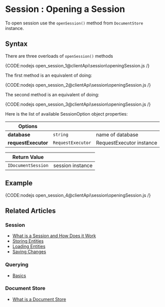 # Session : Opening a Session

To open session use the `openSession()` method from `DocumentStore` instance.

## Syntax

There are three overloads of `openSession()` methods

{CODE:nodejs open_session_1@clientApi\session\openingSession.js /}

The first method is an equivalent of doing:

{CODE:nodejs open_session_2@clientApi\session\openingSession.js /}

The second method is an equivalent of doing:

{CODE:nodejs open_session_3@clientApi\session\openingSession.js /}

Here is the list of available SessionOption object properties:

| Options | | |
| ------------- | ------------- | ----- |
| **database** | `string` | name of database |
| **requestExecutor** | `RequestExecutor` | RequestExecutor instance |


| Return Value | |
| ---------- | --------- |
|`IDocumentSession` | session instance |

## Example

{CODE:nodejs open_session_4@clientApi\session\openingSession.js /}

## Related Articles

### Session

- [What is a Session and How Does it Work](../../clientApi/session/what-is-a-session-and-how-does-it-work) 
- [Storing Entities](../../clientApi/session/storing-entities)
- [Loading Entities](../../clientApi/session/loading-entities)
- [Saving Changes](../../clientApi/session/saving-changes)

### Querying

- [Basics](../../indexes/querying/basics)

### Document Store

- [What is a Document Store](../../clientApi/what-is-a-document-store)

